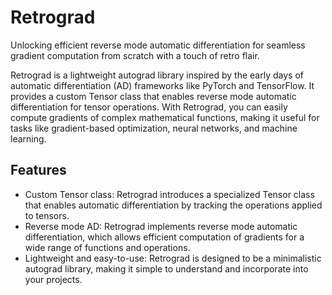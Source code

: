 # Retrograd
Unlocking efficient reverse mode automatic differentiation for seamless gradient computation from scratch with a touch of retro flair.

Retrograd is a lightweight autograd library inspired by the early days of automatic differentiation (AD) frameworks like PyTorch and TensorFlow. It provides a custom Tensor class that enables reverse mode automatic differentiation for tensor operations. With Retrograd, you can easily compute gradients of complex mathematical functions, making it useful for tasks like gradient-based optimization, neural networks, and machine learning.

## Features
- Custom Tensor class: Retrograd introduces a specialized Tensor class that enables automatic differentiation by tracking the operations applied to tensors.
- Reverse mode AD: Retrograd implements reverse mode automatic differentiation, which allows efficient computation of gradients for a wide range of functions and operations.
- Lightweight and easy-to-use: Retrograd is designed to be a minimalistic autograd library, making it simple to understand and incorporate into your projects.
